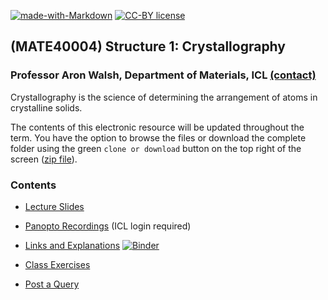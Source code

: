 [![made-with-Markdown](https://img.shields.io/badge/Made%20with-Markdown-1f425f.svg)](http://commonmark.org)
[![CC-BY license](https://img.shields.io/badge/License-CC--BY-blue.svg)](https://creativecommons.org/licenses/by/4.0)


## (MATE40004) Structure 1: Crystallography 

### Professor Aron Walsh, Department of Materials, ICL [(contact)](http://www.imperial.ac.uk/people/a.walsh)

Crystallography is the science of determining the arrangement of atoms in crystalline solids. 

The contents of this electronic resource will be updated throughout the term. You have the option to browse the files or download the complete folder using the green `clone or download` button on the top right of the screen ([zip file](https://github.com/aronwalsh/Crystallography/archive/master.zip)).

### Contents

* [Lecture Slides](./Slides)

* [Panopto Recordings]() (ICL login required)

* [Links and Explanations](Notebook-Part1.ipynb) [![Binder](https://mybinder.org/badge.svg)](https://mybinder.org/v2/gh/aronwalsh/Crystallography/master?filepath=Notebook-Part1.ipynb)

* [Class Exercises](./Exercises)

* [Post a Query](https://github.com/aronwalsh/Crystallography/issues)
